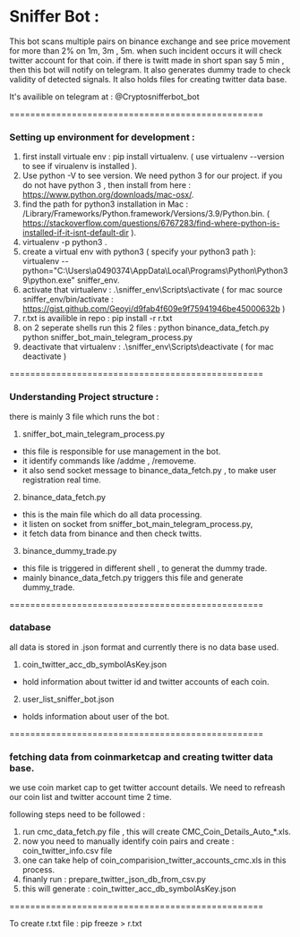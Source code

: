 # Sniffer Bot :

This bot scans multiple pairs on binance exchange and see price movement for more than 2% on 1m, 3m , 5m.
when such incident occurs it will check twitter account for that coin.
if there is twitt made in short span say 5 min , then this bot will notify on telegram.
It also generates dummy trade to check validity of detected signals.
It also holds files for creating twitter data base.

It's availible on telegram at : @Cryptosnifferbot_bot

=================================================

### Setting up environment for development :

1. first install virtuale env : pip install virtualenv. ( use virtualenv --version to see if virualenv is installed ).
2. Use python -V to see version. We need python 3 for our project. if you do not have python 3 , then install from here : https://www.python.org/downloads/mac-osx/.
3. find the path for python3 installation in Mac : /Library/Frameworks/Python.framework/Versions/3.9/Python.bin. ( https://stackoverflow.com/questions/6767283/find-where-python-is-installed-if-it-isnt-default-dir ).
4. virtualenv -p python3 <desired-path>.
5. create a virtual env with python3 ( specify your python3 path ): virtualenv --python="C:\Users\a0490374\AppData\Local\Programs\Python\Python39\python.exe" sniffer_env.
6. activate that virtualenv : .\sniffer_env\Scripts\activate ( for mac source sniffer_env/bin/activate : https://gist.github.com/Geoyi/d9fab4f609e9f75941946be45000632b )
7. r.txt is availible in repo : pip install -r r.txt
8. on 2 seperate shells run this 2 files :
   python binance_data_fetch.py
   python sniffer_bot_main_telegram_process.py
6. deactivate that virtualenv : .\sniffer_env\Scripts\deactivate ( for mac deactivate )

=================================================

### Understanding Project structure :

there is mainly 3 file which runs the bot :

1) sniffer_bot_main_telegram_process.py
- this file is responsible for use management in the bot.
- it identify commands like /addme , /removeme.
- it also send socket message to binance_data_fetch.py , to make user registration real time.

2) binance_data_fetch.py
- this is the main file which do all data processing.
- it listen on socket from sniffer_bot_main_telegram_process.py,
- it fetch data from binance and then check twitts.

3) binance_dummy_trade.py
- this file is triggered in different shell , to generat the dummy trade.
- mainly binance_data_fetch.py triggers this file and generate dummy_trade.

=================================================

### database

all data is stored in .json format and currently there is no data base used.

1) coin_twitter_acc_db_symbolAsKey.json
- hold information about twitter id and twitter accounts of each coin.

2) user_list_sniffer_bot.json
- holds information about user of the bot.

=================================================

### fetching data from coinmarketcap and creating twitter data base.

we use coin market cap to get twitter account details.
We need to refreash our coin list and twitter account time 2 time.

following steps need to be followed :
1) run cmc_data_fetch.py file , this will create CMC_Coin_Details_Auto_*.xls.
2) now you need to manually identify coin pairs and create : coin_twitter_info.csv file
3) one can take help of coin_comparision_twitter_accounts_cmc.xls in this process.
4) finanly run : prepare_twitter_json_db_from_csv.py 
5) this will generate : coin_twitter_acc_db_symbolAsKey.json


=================================================

To create r.txt file : pip freeze > r.txt
